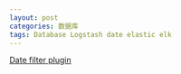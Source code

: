 ```yaml
---
layout: post
categories: 数据库
tags: Database Logstash date elastic elk 
---
```




[Date filter plugin](https://www.elastic.co/guide/en/logstash/current/plugins-filters-date.html)

